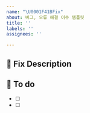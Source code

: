 ```yaml
---
name: "\U0001F41BFix"
about: 버그, 오류 해결 이슈 템플릿
title: ''
labels: ''
assignees: ''

---
```


## 📖 Fix Description

## 🎯 To do
- [ ]
- [ ]
